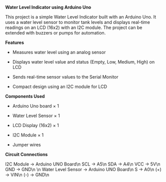 **Water Level Indicator using Arduino Uno**

This project is a simple Water Level Indicator built with an Arduino Uno. It uses a water level sensor to monitor tank levels and displays real-time readings on an LCD (16x2) with an I2C module. The project can be extended with buzzers or pumps for automation.


**Features**

- Measures water level using an analog sensor

- Displays water level value and status (Empty, Low, Medium, High) on LCD

- Sends real-time sensor values to the Serial Monitor

- Compact design using an I2C module for LCD


**Components Used**

- Arduino Uno board × 1

- Water Level Sensor × 1

- LCD Display (16x2) × 1

- I2C Module × 1

- Jumper wires


**Circuit Connections**

I2C Module -> Arduino UNO Board\n
SCL -> A5\n
SDA -> A4\n
VCC -> 5V\n
GND -> GND\n
\n
Water Level Sensor -> Arduino UNO Board\n
S   -> A0\n
(+) -> VIN\n
(-) -> GND\n
